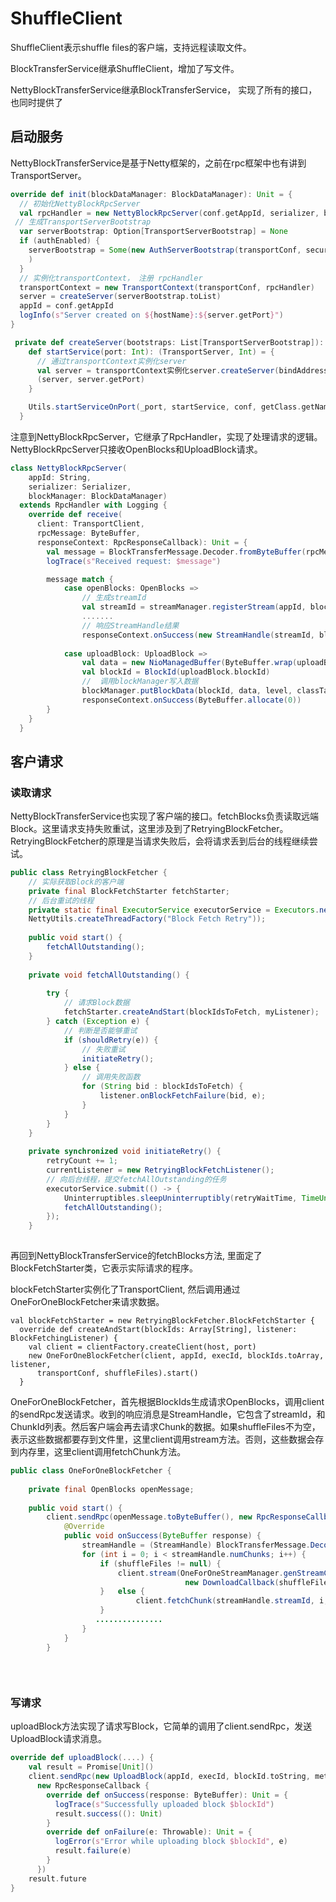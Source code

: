 # ShuffleClient #

ShuffleClient表示shuffle files的客户端，支持远程读取文件。

BlockTransferService继承ShuffleClient，增加了写文件。

NettyBlockTransferService继承BlockTransferService， 实现了所有的接口，也同时提供了



## 启动服务 ##

NettyBlockTransferService是基于Netty框架的，之前在rpc框架中也有讲到TransportServer。

```scala
override def init(blockDataManager: BlockDataManager): Unit = {
  // 初始化NettyBlockRpcServer
  val rpcHandler = new NettyBlockRpcServer(conf.getAppId, serializer, blockDataManager)
 // 生成TransportServerBootstrap
  var serverBootstrap: Option[TransportServerBootstrap] = None
  if (authEnabled) {
    serverBootstrap = Some(new AuthServerBootstrap(transportConf, securityManager))
	)
  }
  // 实例化transportContext， 注册 rpcHandler
  transportContext = new TransportContext(transportConf, rpcHandler)
  server = createServer(serverBootstrap.toList)
  appId = conf.getAppId
  logInfo(s"Server created on ${hostName}:${server.getPort}")
}

 private def createServer(bootstraps: List[TransportServerBootstrap]): TransportServer = {
    def startService(port: Int): (TransportServer, Int) = {
      // 通过transportContext实例化server
      val server = transportContext实例化server.createServer(bindAddress, port, bootstraps.asJava)
      (server, server.getPort)
    }

    Utils.startServiceOnPort(_port, startService, conf, getClass.getName)._1
  }
```

注意到NettyBlockRpcServer，它继承了RpcHandler，实现了处理请求的逻辑。NettyBlockRpcServer只接收OpenBlocks和UploadBlock请求。

```scala
class NettyBlockRpcServer(
    appId: String,
    serializer: Serializer,
    blockManager: BlockDataManager)
  extends RpcHandler with Logging {
    override def receive(
      client: TransportClient,
      rpcMessage: ByteBuffer,
      responseContext: RpcResponseCallback): Unit = {
    	val message = BlockTransferMessage.Decoder.fromByteBuffer(rpcMessage)
    	logTrace(s"Received request: $message")

    	message match {
            case openBlocks: OpenBlocks =>
            	// 生成streamId
            	val streamId = streamManager.registerStream(appId, blocks.iterator.asJava)
           		.......
            	// 响应StreamHandle结果
            	responseContext.onSuccess(new StreamHandle(streamId, blocksNum).toByteBuffer)
            
            case uploadBlock: UploadBlock =>
            	val data = new NioManagedBuffer(ByteBuffer.wrap(uploadBlock.blockData))
            	val blockId = BlockId(uploadBlock.blockId)
        		//  调用blockManager写入数据
            	blockManager.putBlockData(blockId, data, level, classTag)
        		responseContext.onSuccess(ByteBuffer.allocate(0))
        }
    }
  }
```



## 客户请求 ##

### 读取请求 ###

NettyBlockTransferService也实现了客户端的接口。fetchBlocks负责读取远端 Block。这里请求支持失败重试，这里涉及到了RetryingBlockFetcher。RetryingBlockFetcher的原理是当请求失败后，会将请求丢到后台的线程继续尝试。

```java
public class RetryingBlockFetcher {
    // 实际获取Block的客户端
    private final BlockFetchStarter fetchStarter;
    // 后台重试的线程
    private static final ExecutorService executorService = Executors.newCachedThreadPool(
    NettyUtils.createThreadFactory("Block Fetch Retry"));
    
    public void start() {
    	fetchAllOutstanding();
  	}
    
    private void fetchAllOutstanding() {
        
        try {
            // 请求Block数据
      		fetchStarter.createAndStart(blockIdsToFetch, myListener);
    	} catch (Exception e) {
            // 判断是否能够重试
            if (shouldRetry(e)) {
                // 失败重试
        		initiateRetry();
      		} else {
                // 调用失败函数
        		for (String bid : blockIdsToFetch) {
          			listener.onBlockFetchFailure(bid, e);
        		}
      		}
        }
    }
    
    private synchronized void initiateRetry() {
    	retryCount += 1;
    	currentListener = new RetryingBlockFetchListener();
        // 向后台线程，提交fetchAllOutstanding的任务
        executorService.submit(() -> {
        	Uninterruptibles.sleepUninterruptibly(retryWaitTime, TimeUnit.MILLISECONDS);
        	fetchAllOutstanding();
    	});
    }
        
```



再回到NettyBlockTransferService的fetchBlocks方法, 里面定了BlockFetchStarter类，它表示实际请求的程序。

blockFetchStarter实例化了TransportClient, 然后调用通过OneForOneBlockFetcher来请求数据。

```
val blockFetchStarter = new RetryingBlockFetcher.BlockFetchStarter {
  override def createAndStart(blockIds: Array[String], listener: BlockFetchingListener) {
    val client = clientFactory.createClient(host, port)
    new OneForOneBlockFetcher(client, appId, execId, blockIds.toArray, listener,
      transportConf, shuffleFiles).start()
  }
```

OneForOneBlockFetcher，首先根据BlockIds生成请求OpenBlocks，调用client的sendRpc发送请求。收到的响应消息是StreamHandle，它包含了streamId，和ChunkId列表。然后客户端会再去请求Chunk的数据。如果shuffleFiles不为空，表示这些数据都要存到文件里，这里client调用stream方法。否则，这些数据会存到内存里，这里client调用fetchChunk方法。

```java
public class OneForOneBlockFetcher {
    
    private final OpenBlocks openMessage;
    
    public void start() {
        client.sendRpc(openMessage.toByteBuffer(), new RpcResponseCallback() {
            @Override
      		public void onSuccess(ByteBuffer response) {
                streamHandle = (StreamHandle) BlockTransferMessage.Decoder.fromByteBuffer(response);
                for (int i = 0; i < streamHandle.numChunks; i++) {
                    if (shuffleFiles != null) {
                        client.stream(OneForOneStreamManager.genStreamChunkId(streamHandle.streamId, i),
                                       new DownloadCallback(shuffleFiles[i], i));
                    }	else {
                        	client.fetchChunk(streamHandle.streamId, i, chunkCallback);
                    }
                   ...............
                }
            }
        }
                       
                    
                                      
```

### 写请求 ###

uploadBlock方法实现了请求写Block，它简单的调用了client.sendRpc，发送UploadBlock请求消息。

```scala
override def uploadBlock(....) {
    val result = Promise[Unit]()
    client.sendRpc(new UploadBlock(appId, execId, blockId.toString, metadata, array).toByteBuffer,
      new RpcResponseCallback {
        override def onSuccess(response: ByteBuffer): Unit = {
          logTrace(s"Successfully uploaded block $blockId")
          result.success((): Unit)
        }
        override def onFailure(e: Throwable): Unit = {
          logError(s"Error while uploading block $blockId", e)
          result.failure(e)
        }
      })
    result.future
}
```

